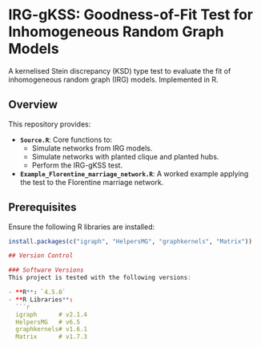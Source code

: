 # IRG-gKSS: Goodness-of-Fit Test for Inhomogeneous Random Graph Models  

A kernelised Stein discrepancy (KSD) type test to evaluate the fit of inhomogeneous random graph (IRG) models. Implemented in R.  

## Overview  

This repository provides:  

- **`Source.R`**: Core functions to:  
  - Simulate networks from IRG models.  
  - Simulate networks with planted clique and planted hubs.  
  - Perform the IRG-gKSS test.  
- **`Example_Florentine_marriage_network.R`**: A worked example applying the test to the Florentine marriage network.  

## Prerequisites  

Ensure the following R libraries are installed:  
```r
install.packages(c("igraph", "HelpersMG", "graphkernels", "Matrix"))

## Version Control

### Software Versions
This project is tested with the following versions:

- **R**: `4.5.0`  
- **R Libraries**:
  ```r
  igraph      # v2.1.4
  HelpersMG   # v6.5
  graphkernels# v1.6.1
  Matrix      # v1.7.3